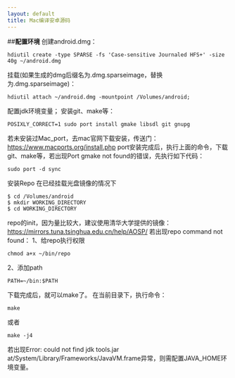 ```yaml
---
layout: default
title: Mac编译安卓源码
---
```

##**配置环境**
创建android.dmg：

```
hdiutil create -type SPARSE -fs 'Case-sensitive Journaled HFS+' -size 40g ~/android.dmg
```

挂载(如果生成的dmg后缀名为.dmg.sparseimage，替换为.dmg.sparseimage)：

```
hdiutil attach ~/android.dmg -mountpoint /Volumes/android;
```

配置jdk环境变量；
安装git、make等：

```
POSIXLY_CORRECT=1 sudo port install gmake libsdl git gnupg
```

若未安装过Mac_port，去mac官网下载安装，传送门：https://www.macports.org/install.php
port安装完成后，执行上面的命令，下载git、make等，若出现Port gmake not found的错误，先执行如下代码：

```
sudo port -d sync
```

安装Repo
在已经挂载光盘镜像的情况下

```
$ cd /Volumes/android
$ mkdir WORKING_DIRECTORY
$ cd WORKING_DIRECTORY
```

repo的init，因为量比较大，建议使用清华大学提供的镜像：https://mirrors.tuna.tsinghua.edu.cn/help/AOSP/
若出现repo command not found：
1、给repo执行权限

```
chmod a+x ~/bin/repo
```

2、添加path

```
PATH=~/bin:$PATH
```

下载完成后，就可以make了。
在当前目录下，执行命令：

```
make
```

或者

```
make -j4
```

若出现Error: could not find jdk tools.jar at/System/Library/Frameworks/JavaVM.frame异常，则需配置JAVA_HOME环境变量。